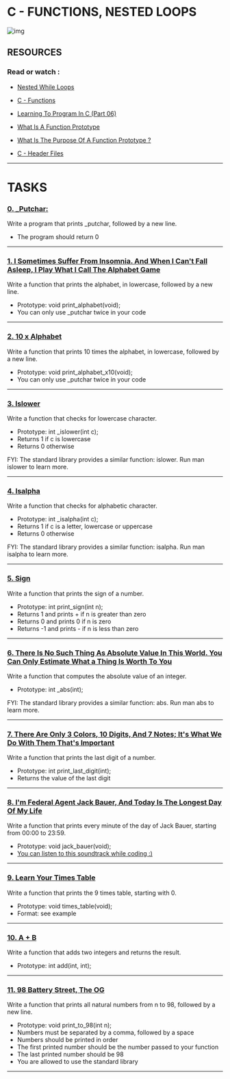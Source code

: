 # C - FUNCTIONS, NESTED LOOPS

![img](https://d1m75rqqgidzqn.cloudfront.net/wp-data/2020/12/15114057/shutterstock_487518850-1.jpg)

## RESOURCES

### Read or watch :

- [Nested While Loops](https://intranet.hbtn.io/rltoken/XR1FqLCngwWdV5-sOcTkYA)

- [C - Functions](https://intranet.hbtn.io/rltoken/y0tuBpspBgJ8E2STVqEPQQ)

- [Learning To Program In C (Part 06)](https://intranet.hbtn.io/rltoken/znVekiyJaZQ12d15MhS8fQ)

- [What Is A Function Prototype](https://intranet.hbtn.io/rltoken/5LM45CAPlfwlu5Q3eCctAg)

- [What Is The Purpose Of A Function Prototype ?](https://intranet.hbtn.io/rltoken/SuqVH2cku18AiywqUIrgVA)

- [C - Header Files](https://intranet.hbtn.io/rltoken/erpTD0m97ydWAVtyyGkbRA)

------------------------------

# TASKS


### [0. _Putchar:](https://github.com/MathieuMorel62/holbertonschool-low_level_programming/blob/master/functions_nested_loops/0-putchar.c)

Write a program that prints _putchar, followed by a new line.

  - The program should return 0

-----------------------

### [1. I Sometimes Suffer From Insomnia. And When I Can't Fall Asleep, I Play What I Call The Alphabet Game](https://github.com/MathieuMorel62/holbertonschool-low_level_programming/blob/master/functions_nested_loops/1-alphabet.c)

Write a function that prints the alphabet, in lowercase, followed by a new line.
 
  - Prototype: void print_alphabet(void);
  - You can only use _putchar twice in your code

-----------------------

### [2. 10 x Alphabet](https://github.com/MathieuMorel62/holbertonschool-low_level_programming/blob/master/functions_nested_loops/2-print_alphabet_x10.c)

Write a function that prints 10 times the alphabet, in lowercase, followed by a new line.

  - Prototype: void print_alphabet_x10(void); 
  - You can only use _putchar twice in your code

------------------------

### [3. Islower](https://github.com/MathieuMorel62/holbertonschool-low_level_programming/blob/master/functions_nested_loops/3-islower.c)

Write a function that checks for lowercase character.

  - Prototype: int _islower(int c);
  - Returns 1 if c is lowercase
  - Returns 0 otherwise

FYI: The standard library provides a similar function: islower. Run man islower to learn more.

--------------------------

### [4. Isalpha](https://github.com/MathieuMorel62/holbertonschool-low_level_programming/blob/master/functions_nested_loops/4-isalpha.c)

Write a function that checks for alphabetic character.

  - Prototype: int _isalpha(int c);
  - Returns 1 if c is a letter, lowercase or uppercase
  - Returns 0 otherwise

FYI: The standard library provides a similar function: isalpha. Run man isalpha to learn more.

----------------------------

### [5. Sign](https://github.com/MathieuMorel62/holbertonschool-low_level_programming/blob/master/functions_nested_loops/5-sign.c)

Write a function that prints the sign of a number.

  - Prototype: int print_sign(int n);
  - Returns 1 and prints + if n is greater than zero
  - Returns 0 and prints 0 if n is zero
  - Returns -1 and prints - if n is less than zero

------------------------------

### [6. There Is No Such Thing As Absolute Value In This World. You Can Only Estimate What a Thing Is Worth To You](https://github.com/MathieuMorel62/holbertonschool-low_level_programming/blob/master/functions_nested_loops/6-abs.c)

Write a function that computes the absolute value of an integer.

  - Prototype: int _abs(int);

FYI: The standard library provides a similar function: abs. Run man abs to learn more.

--------------------------

### [7. There Are Only 3 Colors, 10 Digits, And 7 Notes; It's What We Do With Them That's Important](https://github.com/MathieuMorel62/holbertonschool-low_level_programming/blob/master/functions_nested_loops/7-print_last_digit.c)

Write a function that prints the last digit of a number.

  - Prototype: int print_last_digit(int);
  - Returns the value of the last digit

------------------------------------

### [8. I'm Federal Agent Jack Bauer, And Today Is The Longest Day Of My Life](https://github.com/MathieuMorel62/holbertonschool-low_level_programming/blob/master/functions_nested_loops/8-24_hours.c)

Write a function that prints every minute of the day of Jack Bauer, starting from 00:00 to 23:59.

  - Prototype: void jack_bauer(void);
  - [You can listen to this soundtrack while coding :)](https://intranet.hbtn.io/rltoken/mJ7JsWWRo9nxTuauK1Uyuw)

------------------------------

### [9. Learn Your Times Table](https://github.com/MathieuMorel62/holbertonschool-low_level_programming/blob/master/functions_nested_loops/9-times_table.c)

Write a function that prints the 9 times table, starting with 0.

  - Prototype: void times_table(void);
  - Format: see example

----------------------------------

### [10. A + B](https://github.com/MathieuMorel62/holbertonschool-low_level_programming/blob/master/functions_nested_loops/10-add.c)

Write a function that adds two integers and returns the result.

  - Prototype: int add(int, int);

-----------------------------

### [11. 98 Battery Street, The OG](https://github.com/MathieuMorel62/holbertonschool-low_level_programming/blob/master/functions_nested_loops/11-print_to_98.c)

Write a function that prints all natural numbers from n to 98, followed by a new line.

  - Prototype: void print_to_98(int n);
  - Numbers must be separated by a comma, followed by a space
  - Numbers should be printed in order
  - The first printed number should be the number passed to your function
  - The last printed number should be 98
  - You are allowed to use the standard library

------------------------------------
